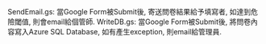 SendEmail.gs: 當Google Form被Submit後, 寄送問卷結果給予填寫者, 如達到危險閾值, 則會email給個管師.
WriteDB.gs: 當Google Form被Submit後, 將問卷內容寫入Azure SQL Database, 如有產生exception, 則email給管理員.
